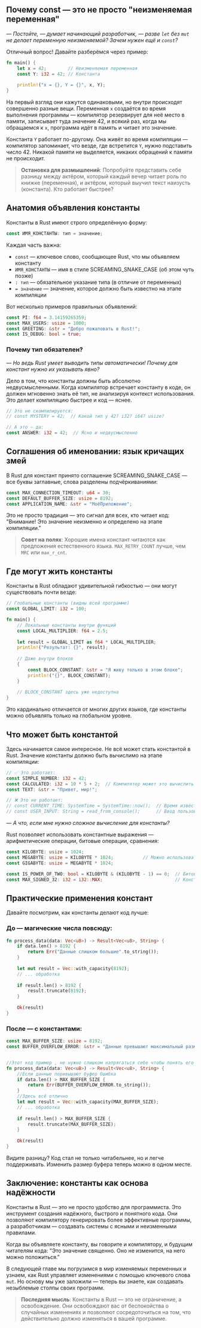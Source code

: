 ## Почему const — это не просто "неизменяемая переменная"

*— Постойте, — думает начинающий разработчик, — разве `let` без `mut` не делает переменную неизменяемой? Зачем нужен ещё и `const`?*

Отличный вопрос! Давайте разберёмся через пример:

```rust
fn main() {
    let x = 42;        // Неизменяемая переменная
    const Y: i32 = 42; // Константа
    
    println!("x = {}, Y = {}", x, Y);
}
```

На первый взгляд они кажутся одинаковыми, но внутри происходят совершенно разные вещи. Переменная `x` создаётся во время выполнения программы — компилятор резервирует для неё место в памяти, записывает туда значение 42, и всякий раз, когда мы обращаемся к `x`, программа идёт в память и читает это значение.

Константа `Y` работает по-другому. Она живёт во время компиляции — компилятор запоминает, что везде, где встретится `Y`, нужно подставить число 42. Никакой памяти не выделяется, никаких обращений к памяти не происходит.

> **Остановка для размышлений**: Попробуйте представить себе разницу между актёром, который каждый вечер читает роль по книжке (переменная), и актёром, который выучил текст наизусть (константа). Кто работает быстрее?

## Анатомия объявления константы

Константы в Rust имеют строго определённую форму:

```rust
const ИМЯ_КОНСТАНТЫ: тип = значение;
```

Каждая часть важна:

- `const` — ключевое слово, сообщающее Rust, что мы объявляем константу
- `ИМЯ_КОНСТАНТЫ` — имя в стиле SCREAMING_SNAKE_CASE (об этом чуть позже)
- `: тип` — обязательное указание типа (в отличие от переменных)
- `= значение` — значение, которое должно быть известно на этапе компиляции

Вот несколько примеров правильных объявлений:

```rust
const PI: f64 = 3.14159265359;
const MAX_USERS: usize = 1000;
const GREETING: &str = "Добро пожаловать в Rust!";
const IS_DEBUG: bool = true;
```

### Почему тип обязателен?

*— Но ведь Rust умеет выводить типы автоматически! Почему для констант нужно их указывать явно?*

Дело в том, что константы должны быть абсолютно недвусмысленными. Когда компилятор встречает константу в коде, он должен мгновенно знать её тип, не анализируя контекст использования. Это делает компиляцию быстрее и код — яснее.

```rust
// Это не скомпилируется:
// const MYSTERY = 42;  // Какой тип у 42? i32? i64? usize?

// А это — да:
const ANSWER: i32 = 42;  // Ясно и недвусмысленно
```

## Соглашения об именовании: язык кричащих змей

В Rust для констант принято соглашение SCREAMING_SNAKE_CASE — все буквы заглавные, слова разделены подчёркиваниями:

```rust
const MAX_CONNECTION_TIMEOUT: u64 = 30;
const DEFAULT_BUFFER_SIZE: usize = 8192;
const APPLICATION_NAME: &str = "МоёПриложение";
```

Это не просто традиция — это сигнал для всех, кто читает код: "Внимание! Это значение неизменно и определено на этапе компиляции."

> **Совет на полях**: Хорошие имена констант читаются как предложения естественного языка. `MAX_RETRY_COUNT` лучше, чем `MRC` или `max_r_cnt`.

## Где могут жить константы

Константы в Rust обладают удивительной гибкостью — они могут существовать почти везде:

```rust
// Глобальные константы (видны всей программе)
const GLOBAL_LIMIT: i32 = 100;

fn main() {
    // Локальные константы внутри функций
    const LOCAL_MULTIPLIER: f64 = 2.5;
    
    let result = GLOBAL_LIMIT as f64 * LOCAL_MULTIPLIER;
    println!("Результат: {}", result);
    
    // Даже внутри блоков
    {
        const BLOCK_CONSTANT: &str = "Я живу только в этом блоке";
        println!("{}", BLOCK_CONSTANT);
    }
    
    // BLOCK_CONSTANT здесь уже недоступна
}
```

Это кардинально отличается от многих других языков, где константы можно объявлять только на глобальном уровне.

## Что может быть константой

Здесь начинается самое интересное. Не всё может стать константой в Rust. Значение константы должно быть вычислимо на этапе компиляции:

```rust
// ✅ Это работает:
const SIMPLE_NUMBER: i32 = 42;
const CALCULATED: i32 = 10 * 5 + 2;  // Компилятор может это вычислить
const TEXT: &str = "Привет, мир!";

// ❌ Это не работает:
// const CURRENT_TIME: SystemTime = SystemTime::now();  // Время известно только во время выполнения
// const USER_INPUT: String = read_from_console();      // Ввод пользователя недоступен при компиляции
```

*— А что, если мне нужно сложное вычисление для константы?*

Rust позволяет использовать константные выражения — арифметические операции, битовые операции, сравнения:

```rust
const KILOBYTE: usize = 1024;
const MEGABYTE: usize = KILOBYTE * 1024;           // Можно использовать другие константы
const GIGABYTE: usize = MEGABYTE * 1024;

const IS_POWER_OF_TWO: bool = KILOBYTE & (KILOBYTE - 1) == 0;  // Битовые операции
const MAX_SIGNED_32: i32 = i32::MAX;                           // Константы типов
```
## Практические применения констант

Давайте посмотрим, как константы делают код лучше:

### До — магические числа повсюду:
```rust
fn process_data(data: Vec<u8>) -> Result<Vec<u8>, String> {
    if data.len() > 8192 {
        return Err("Данные слишком большие".to_string());
    }
    
    let mut result = Vec::with_capacity(8192);
    // ... обработка
    
    if result.len() > 8192 {
        result.truncate(8192);
    }
    
    Ok(result)
}
```

### После — с константами:
```rust
const MAX_BUFFER_SIZE: usize = 8192;
const BUFFER_OVERFLOW_ERROR: &str = "Данные превышают максимальный размер буфера";


//Этот код пример , не нужно слишком напрягаться себе чтобы понять его
fn process_data(data: Vec<u8>) -> Result<Vec<u8>, String> {
    //Если данные поривышают буфер Ошибка
    if data.len() > MAX_BUFFER_SIZE {
        return Err(BUFFER_OVERFLOW_ERROR.to_string());
    }
    //Здесь всё отлично 
    let mut result = Vec::with_capacity(MAX_BUFFER_SIZE);
    // ... обработка
    
    if result.len() > MAX_BUFFER_SIZE {
        result.truncate(MAX_BUFFER_SIZE);
    }
    
    Ok(result)
}
```

Видите разницу? Код стал не только читабельнее, но и легче поддерживать. Изменить размер буфера теперь можно в одном месте.

## Заключение: константы как основа надёжности

Константы в Rust — это не просто удобство для программиста. Это инструмент создания надёжного, быстрого и понятного кода. Они позволяют компилятору генерировать более эффективные программы, а разработчикам — создавать системы с ясными и неизменными правилами.

Когда вы объявляете константу, вы говорите и компилятору, и будущим читателям кода: "Это значение священно. Оно не изменится, на него можно положиться."

В следующей главе мы погрузимся в мир изменяемых переменных и узнаем, как Rust управляет изменениями с помощью ключевого слова `mut`. Но основу мы уже заложили — теперь вы знаете, как создавать незыблемые столпы своих программ.

> **Последняя мысль**: Константы в Rust — это не ограничение, а освобождение.
Они освобождают вас от беспокойства о случайных изменениях и позволяют
сосредоточиться на том, что действительно должно изменяться в вашей программе.